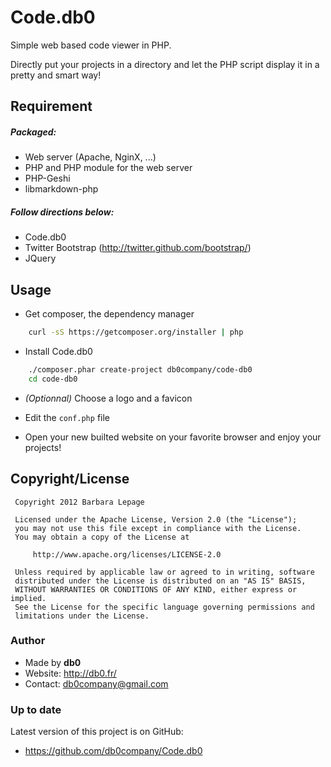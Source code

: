 Code.db0
========

Simple web based code viewer in PHP.

Directly put your projects in a directory and let the
PHP script display it in a pretty and smart way!

## Requirement

##### Packaged:

* Web server (Apache, NginX, ...)
* PHP and PHP module for the web server
* PHP-Geshi
* libmarkdown-php

##### Follow directions below:

* Code.db0
* Twitter Bootstrap (http://twitter.github.com/bootstrap/)
* JQuery

## Usage

* Get composer, the dependency manager

```bash
    curl -sS https://getcomposer.org/installer | php
```

* Install Code.db0

```bash
    ./composer.phar create-project db0company/code-db0
    cd code-db0
```

* _(Optionnal)_ Choose a logo and a favicon

* Edit the `conf.php` file

* Open your new builted website on your favorite browser and enjoy your projects!


## Copyright/License

     Copyright 2012 Barbara Lepage

     Licensed under the Apache License, Version 2.0 (the "License");
     you may not use this file except in compliance with the License.
     You may obtain a copy of the License at

         http://www.apache.org/licenses/LICENSE-2.0

     Unless required by applicable law or agreed to in writing, software
     distributed under the License is distributed on an "AS IS" BASIS,
     WITHOUT WARRANTIES OR CONDITIONS OF ANY KIND, either express or implied.
     See the License for the specific language governing permissions and
     limitations under the License.


### Author

* Made by __db0__
* Website: http://db0.fr/
* Contact: db0company@gmail.com


### Up to date

Latest version of this project is on GitHub:
* https://github.com/db0company/Code.db0

